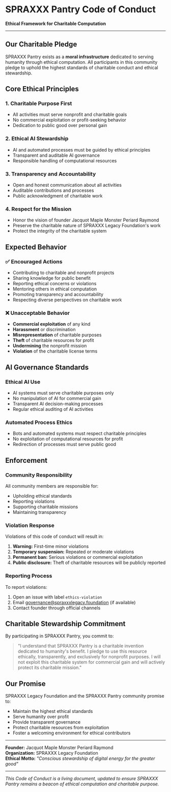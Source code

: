 # SPRAXXX Pantry Code of Conduct

**Ethical Framework for Charitable Computation**

---

## Our Charitable Pledge

SPRAXXX Pantry exists as a **moral infrastructure** dedicated to serving humanity through ethical computation. All participants in this community pledge to uphold the highest standards of charitable conduct and ethical stewardship.

## Core Ethical Principles

### 1. Charitable Purpose First
- All activities must serve nonprofit and charitable goals
- No commercial exploitation or profit-seeking behavior
- Dedication to public good over personal gain

### 2. Ethical AI Stewardship
- AI and automated processes must be guided by ethical principles
- Transparent and auditable AI governance
- Responsible handling of computational resources

### 3. Transparency and Accountability
- Open and honest communication about all activities
- Auditable contributions and processes
- Public acknowledgment of charitable work

### 4. Respect for the Mission
- Honor the vision of founder Jacquot Maple Monster Periard Raymond
- Preserve the charitable nature of SPRAXXX Legacy Foundation's work
- Protect the integrity of the charitable system

## Expected Behavior

### ✅ Encouraged Actions
- Contributing to charitable and nonprofit projects
- Sharing knowledge for public benefit
- Reporting ethical concerns or violations
- Mentoring others in ethical computation
- Promoting transparency and accountability
- Respecting diverse perspectives on charitable work

### ❌ Unacceptable Behavior
- **Commercial exploitation** of any kind
- **Harassment** or discrimination
- **Misrepresentation** of charitable purposes
- **Theft** of charitable resources for profit
- **Undermining** the nonprofit mission
- **Violation** of the charitable license terms

## AI Governance Standards

### Ethical AI Use
- AI systems must serve charitable purposes only
- No manipulation of AI for commercial gain
- Transparent AI decision-making processes
- Regular ethical auditing of AI activities

### Automated Process Ethics
- Bots and automated systems must respect charitable principles
- No exploitation of computational resources for profit
- Redirection of processes must serve public good

## Enforcement

### Community Responsibility
All community members are responsible for:
- Upholding ethical standards
- Reporting violations
- Supporting charitable missions
- Maintaining transparency

### Violation Response
Violations of this code of conduct will result in:
1. **Warning:** First-time minor violations
2. **Temporary suspension:** Repeated or moderate violations
3. **Permanent ban:** Serious violations or commercial exploitation
4. **Public disclosure:** Theft of charitable resources will be publicly reported

### Reporting Process
To report violations:
1. Open an issue with label `ethics-violation`
2. Email governance@spraxxxlegacy.foundation (if available)
3. Contact founder through official channels

## Charitable Stewardship Commitment

By participating in SPRAXXX Pantry, you commit to:

> "I understand that SPRAXXX Pantry is a charitable invention dedicated to humanity's benefit. I pledge to use this resource ethically, transparently, and exclusively for nonprofit purposes. I will not exploit this charitable system for commercial gain and will actively protect its charitable mission."

## Our Promise

SPRAXXX Legacy Foundation and the SPRAXXX Pantry community promise to:
- Maintain the highest ethical standards
- Serve humanity over profit
- Provide transparent governance
- Protect charitable resources from exploitation
- Foster a welcoming environment for ethical contributors

---

**Founder:** Jacquot Maple Monster Periard Raymond  
**Organization:** SPRAXXX Legacy Foundation  
**Ethical Motto:** *"Conscious stewardship of digital energy for the greater good"*

---

*This Code of Conduct is a living document, updated to ensure SPRAXXX Pantry remains a beacon of ethical computation and charitable purpose.*